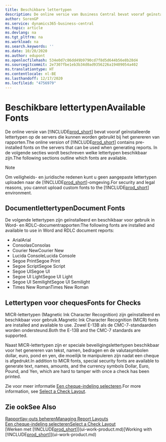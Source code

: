 ```yaml
---
title: Beschikbare lettertypen
description: De online versie van Business Central bevat vooraf geïnstalleerde lettertypen op de servers die kunnen worden gebruikt bij het genereren van rapporten.
author: SorenGP
ms.service: dynamics365-business-central
ms.topic: article
ms.devlang: na
ms.tgt_pltfrm: na
ms.workload: na
ms.search.keywords: ''
ms.date: 10/20/2020
ms.author: edupont
ms.openlocfilehash: 534e0d7c86dd49b9790cd7f8d5d644b56e8b28d4
ms.sourcegitcommit: 2e7307fbe1eb3b34d0ad9356226a19409054a402
ms.translationtype: HT
ms.contentlocale: nl-BE
ms.lasthandoff: 12/17/2020
ms.locfileid: "4756979"
---
```

# <a name="available-fonts"></a><span data-ttu-id="4c73a-103">Beschikbare lettertypen</span><span class="sxs-lookup"><span data-stu-id="4c73a-103">Available Fonts</span></span>

<span data-ttu-id="4c73a-104">De online versie van [!INCLUDE[prod_short](includes/prod_short.md)] bevat vooraf geïnstalleerde lettertypen op de servers die kunnen worden gebruikt bij het genereren van rapporten.</span><span class="sxs-lookup"><span data-stu-id="4c73a-104">The online version of [!INCLUDE[prod_short](includes/prod_short.md)] contains pre-installed fonts on the servers that can be used when generating reports.</span></span> <span data-ttu-id="4c73a-105">In de volgende secties wordt beschreven welke lettertypen beschikbaar zijn.</span><span class="sxs-lookup"><span data-stu-id="4c73a-105">The following sections outline which fonts are available.</span></span>

> [!NOTE]
> <span data-ttu-id="4c73a-106">Om veiligheids- en juridische redenen kunt u geen aangepaste lettertypen uploaden naar de [!INCLUDE[prod_short](includes/prod_short.md)]-omgeving.</span><span class="sxs-lookup"><span data-stu-id="4c73a-106">For security and legal reasons, you cannot upload custom fonts to the [!INCLUDE[prod_short](includes/prod_short.md)] environment.</span></span>

## <a name="document-fonts"></a><span data-ttu-id="4c73a-107">Documentlettertypen</span><span class="sxs-lookup"><span data-stu-id="4c73a-107">Document Fonts</span></span>

<span data-ttu-id="4c73a-108">De volgende lettertypen zijn geïnstalleerd en beschikbaar voor gebruik in Word- en RDLC-documentrapporten:</span><span class="sxs-lookup"><span data-stu-id="4c73a-108">The following fonts are installed and available to use in Word and RDLC document reports:</span></span>

* <span data-ttu-id="4c73a-109">Arial</span><span class="sxs-lookup"><span data-stu-id="4c73a-109">Arial</span></span>
* <span data-ttu-id="4c73a-110">Consolas</span><span class="sxs-lookup"><span data-stu-id="4c73a-110">Consolas</span></span>
* <span data-ttu-id="4c73a-111">Courier New</span><span class="sxs-lookup"><span data-stu-id="4c73a-111">Courier New</span></span>
* <span data-ttu-id="4c73a-112">Lucida Console</span><span class="sxs-lookup"><span data-stu-id="4c73a-112">Lucida Console</span></span>
* <span data-ttu-id="4c73a-113">Segoe Print</span><span class="sxs-lookup"><span data-stu-id="4c73a-113">Segoe Print</span></span>
* <span data-ttu-id="4c73a-114">Segoe Script</span><span class="sxs-lookup"><span data-stu-id="4c73a-114">Segoe Script</span></span>
* <span data-ttu-id="4c73a-115">Segoe UI</span><span class="sxs-lookup"><span data-stu-id="4c73a-115">Segoe UI</span></span>
* <span data-ttu-id="4c73a-116">Segoe UI Light</span><span class="sxs-lookup"><span data-stu-id="4c73a-116">Segoe UI Light</span></span>
* <span data-ttu-id="4c73a-117">Segoe UI Semilight</span><span class="sxs-lookup"><span data-stu-id="4c73a-117">Segoe UI Semilight</span></span>
* <span data-ttu-id="4c73a-118">Times New Roman</span><span class="sxs-lookup"><span data-stu-id="4c73a-118">Times New Roman</span></span>

## <a name="fonts-for-checks"></a><span data-ttu-id="4c73a-119">Lettertypen voor cheques</span><span class="sxs-lookup"><span data-stu-id="4c73a-119">Fonts for Checks</span></span>

<span data-ttu-id="4c73a-120">MICR-lettertypen (Magnetic Ink Character Recognition) zijn geïnstalleerd en beschikbaar voor gebruik.</span><span class="sxs-lookup"><span data-stu-id="4c73a-120">Magnetic Ink Character Recognition (MICR) fonts are installed and available to use.</span></span> <span data-ttu-id="4c73a-121">Zowel E-13B als de CMC-7-standaarden worden ondersteund.</span><span class="sxs-lookup"><span data-stu-id="4c73a-121">Both the E-13B and the CMC-7 standards are supported.</span></span>  

<span data-ttu-id="4c73a-122">Naast MICR-lettertypen zijn er speciale beveiligingslettertypen beschikbaar voor het genereren van tekst, namen, bedragen en de valutasymbolen dollar, euro, pond en yen, die moeilijk te manipuleren zijn nadat een cheque is afgedrukt.</span><span class="sxs-lookup"><span data-stu-id="4c73a-122">In addition to MICR fonts, special security fonts are available to generate text, names, amounts, and the currency symbols Dollar, Euro, Pound, and Yen, which are hard to tamper with once a check has been printed.</span></span>  

<span data-ttu-id="4c73a-123">Zie voor meer informatie [Een cheque-indeling selecteren](finance-how-define-check-layouts.md).</span><span class="sxs-lookup"><span data-stu-id="4c73a-123">For more information, see [Select a Check Layout](finance-how-define-check-layouts.md).</span></span>  

## <a name="see-also"></a><span data-ttu-id="4c73a-124">Zie ook</span><span class="sxs-lookup"><span data-stu-id="4c73a-124">See Also</span></span>

[<span data-ttu-id="4c73a-125">Rapportlay-outs beheren</span><span class="sxs-lookup"><span data-stu-id="4c73a-125">Managing Report Layouts</span></span>](ui-manage-report-layouts.md)  
[<span data-ttu-id="4c73a-126">Een cheque-indeling selecteren</span><span class="sxs-lookup"><span data-stu-id="4c73a-126">Select a Check Layout</span></span>](finance-how-define-check-layouts.md)  
<span data-ttu-id="4c73a-127">[Werken met [!INCLUDE[prod_short](includes/prod_short.md)]](ui-work-product.md)</span><span class="sxs-lookup"><span data-stu-id="4c73a-127">[Working with [!INCLUDE[prod_short](includes/prod_short.md)]](ui-work-product.md)</span></span>
